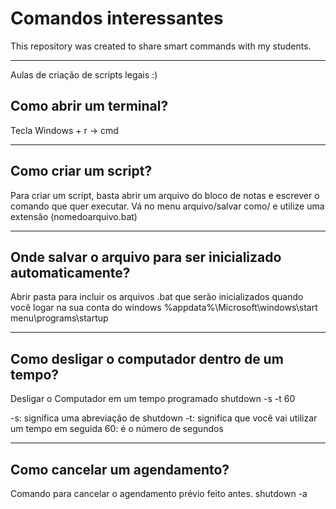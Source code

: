 # Comandos interessantes
This repository was created to share smart commands with my students.

--------------------------------------------------------------------
Aulas de criação de scripts legais :)

## Como abrir um terminal?
Tecla Windows + r -> cmd

----------------------------
## Como criar um script?
Para criar um script, basta abrir um arquivo do bloco de notas e escrever o comando que quer executar. Vá no menu arquivo/salvar como/ e utilize uma extensão (nomedoarquivo.bat)

-----------------------------
## Onde salvar o arquivo para ser inicializado automaticamente?
Abrir pasta para incluir os arquivos .bat que serão inicializados quando você logar na sua conta do windows
%appdata%\Microsoft\windows\start menu\programs\startup

------------------------------
## Como desligar o computador dentro de um tempo?
Desligar o Computador em um tempo programado
shutdown -s -t 60

-s: significa uma abreviação de shutdown
-t: significa que você vai utilizar um tempo em seguida
60: é o número de segundos

-------------------------------
## Como cancelar um agendamento?
Comando para cancelar o agendamento prévio feito antes.
shutdown -a
